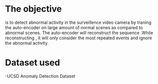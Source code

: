 # The objective

is to detect abnormal activity in the surveillence video camera by traning the auto-encoder on large amount of normal scenes as compared to abnormal scenes. The auto-encoder will reconstruct the sequence .While reconstructing , it will only consider the most repeated events and ignore the abnormal activity.


# Dataset used

-UCSD Anomaly Detection Dataset
